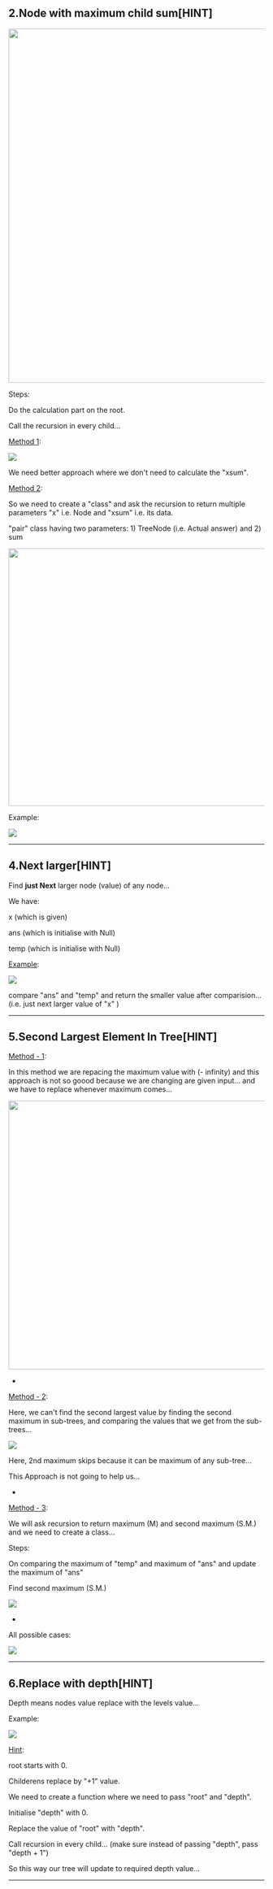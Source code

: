 ## 2.Node with maximum child sum[HINT]

<img title="" src="images/1.png" alt="" width="697">

Steps:

Do the calculation part on the root.

Call the recursion in every child...

<u>Method 1</u>:

![](images/2.png)

We need better approach where we don't need to calculate the "xsum".

<u>Method 2</u>:

So we need to create a "class" and ask the recursion to return multiple parameters "x" i.e. Node and "xsum" i.e. its data.

"pair" class having two parameters: 1) TreeNode (i.e. Actual answer) and 2) sum 

<img src="images/3.png" title="" alt="" width="507">

Example:

![](images/4.png)

----------

## 4.Next larger[HINT]

Find **just Next** larger node (value) of any node...

We have:

x (which is given)

ans (which is initialise with Null)

temp (which is initialise with Null)

<u>Example</u>:

![](images/5.png)

compare "ans" and "temp" and return the smaller value after comparision... (i.e. just next larger value of "x" )

----

## 5.Second Largest Element In Tree[HINT]

<u>Method - 1</u>:

In this method we are repacing the maximum value with (- infinity) and this approach is not so  goood because we are changing are given input... and we have to replace whenever maximum comes...

<img src="images/6.png" title="" alt="" width="529">

-

<u>Method - 2</u>:

Here, we can't find the second largest value by finding the second maximum in sub-trees, and comparing the values that we get from the sub-trees...

![](images/7.png)

Here, 2nd maximum skips because it can be maximum of any sub-tree...

This Approach is not going to help us...

-

<u>Method - 3</u>:

We will ask recursion to return maximum (M) and second maximum (S.M.) and we need to create a class...

Steps:

On comparing the maximum of "temp" and maximum of "ans" and update the maximum of "ans"

Find second maximum (S.M.)

![](images/8.png)

-

All possible cases:

![](images/9.png)

----

## 6.Replace with depth[HINT]

Depth means nodes value replace with the levels value...

Example:

![](images/10.png)

<u>Hint</u>: 

root starts with 0.

Childerens replace by "+1" value.

We need to create a function where we need to pass "root" and "depth".

Initialise "depth" with 0.

Replace the value of "root" with "depth".

Call recursion in every child... (make sure instead of passing "depth", pass "depth + 1")

So this way our tree will update to required depth value...

-------------














































